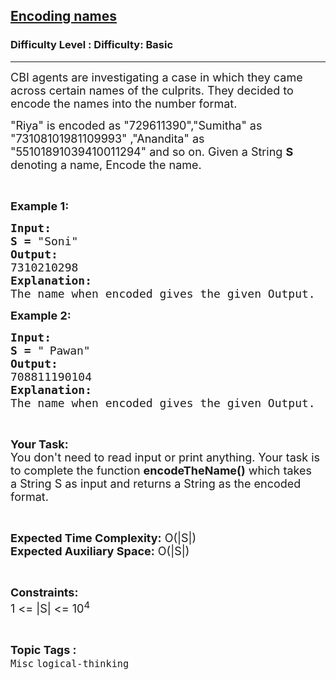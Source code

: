 <h2><a href="https://www.geeksforgeeks.org/problems/encoding-names1310/1?page=1&difficulty=Basic&status=unsolved,attempted&sortBy=accuracy">Encoding names</a></h2><h3>Difficulty Level : Difficulty: Basic</h3><hr><div class="problems_problem_content__Xm_eO"><p><span style="font-size:18px">CBI agents are investigating a case in which they came across certain names of the culprits. They decided to encode the names into the number format.</span></p>

<p><span style="font-size:18px">"Riya" is encoded as "729611390","Sumitha" as "73108101981109993" ,"Anandita" as "55101891039410011294" and so on. Given a String <strong>S </strong>denoting a name, Encode the name.</span></p>

<p>&nbsp;</p>

<p><span style="font-size:18px"><strong>Example 1:</strong></span></p>

<pre><span style="font-size:18px"><strong>Input:</strong></span>
<span style="font-size:18px"><strong>S = </strong>"Soni"</span>
<span style="font-size:18px"><strong>Output:</strong></span>
<span style="font-size:18px">7310210298</span>
<span style="font-size:18px"><strong>Explanation:</strong></span>
<span style="font-size:18px">The name when encoded gives the given Output.</span></pre>

<p><span style="font-size:18px"><strong>Example 2:</strong></span></p>

<pre><span style="font-size:18px"><strong>Input:</strong></span>
<span style="font-size:18px"><strong>S = </strong>"</span> <span style="font-size:18px">Pawan</span><span style="font-size:18px">"</span>
<span style="font-size:18px"><strong>Output:</strong></span>
<span style="font-size:18px">708811190104</span> 
<span style="font-size:18px"><strong>Explanation:</strong></span>
<span style="font-size:18px">The name when encoded gives the given Output.</span></pre>

<p>&nbsp;</p>

<p><span style="font-size:18px"><strong>Your Task:</strong><br>
You don't need to read input or print anything. Your task is to complete the function <strong>encodeTheName()</strong> which takes a&nbsp;String S as input and returns a String as the encoded format.</span></p>

<p>&nbsp;</p>

<p><span style="font-size:18px"><strong>Expected Time Complexity:</strong> O(|S|)<br>
<strong>Expected Auxiliary Space:</strong> O(|S|)</span></p>

<p>&nbsp;</p>

<p><span style="font-size:18px"><strong>Constraints:</strong></span><br>
<span style="font-size:18px">1 &lt;= |S| &lt;= 10<sup>4</sup></span></p>
</div><br><p><span style=font-size:18px><strong>Topic Tags : </strong><br><code>Misc</code>&nbsp;<code>logical-thinking</code>&nbsp;